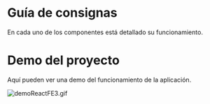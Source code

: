 # Guía de consignas

En cada uno de los componentes está detallado su funcionamiento.

# Demo del proyecto

Aquí pueden ver una demo del funcionamiento de la aplicación.

![demoReactFE3.gif](Grabaci%C3%B3n%20de%20pantalla%202022-10-14%20a%20la(s)%2013.40.46.gif)
